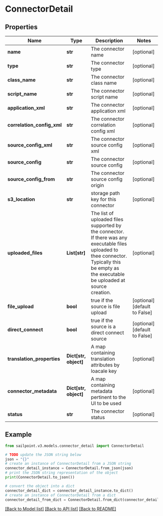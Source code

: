 # ConnectorDetail


## Properties

Name | Type | Description | Notes
------------ | ------------- | ------------- | -------------
**name** | **str** | The connector name | [optional] 
**type** | **str** | The connector type | [optional] 
**class_name** | **str** | The connector class name | [optional] 
**script_name** | **str** | The connector script name | [optional] 
**application_xml** | **str** | The connector application xml | [optional] 
**correlation_config_xml** | **str** | The connector correlation config xml | [optional] 
**source_config_xml** | **str** | The connector source config xml | [optional] 
**source_config** | **str** | The connector source config | [optional] 
**source_config_from** | **str** | The connector source config origin | [optional] 
**s3_location** | **str** | storage path key for this connector | [optional] 
**uploaded_files** | **List[str]** | The list of uploaded files supported by the connector. If there was any executable files uploaded to thee connector. Typically this be empty as the executable be uploaded at source creation. | [optional] 
**file_upload** | **bool** | true if the source is file upload | [optional] [default to False]
**direct_connect** | **bool** | true if the source is a direct connect source | [optional] [default to False]
**translation_properties** | **Dict[str, object]** | A map containing translation attributes by loacale key | [optional] 
**connector_metadata** | **Dict[str, object]** | A map containing metadata pertinent to the UI to be used | [optional] 
**status** | **str** | The connector status | [optional] 

## Example

```python
from sailpoint.v3.models.connector_detail import ConnectorDetail

# TODO update the JSON string below
json = "{}"
# create an instance of ConnectorDetail from a JSON string
connector_detail_instance = ConnectorDetail.from_json(json)
# print the JSON string representation of the object
print(ConnectorDetail.to_json())

# convert the object into a dict
connector_detail_dict = connector_detail_instance.to_dict()
# create an instance of ConnectorDetail from a dict
connector_detail_from_dict = ConnectorDetail.from_dict(connector_detail_dict)
```
[[Back to Model list]](../README.md#documentation-for-models) [[Back to API list]](../README.md#documentation-for-api-endpoints) [[Back to README]](../README.md)


